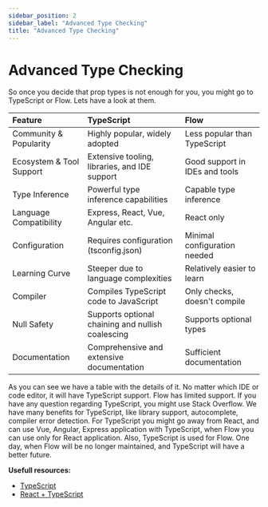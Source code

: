 ```yaml
---
sidebar_position: 2
sidebar_label: "Advanced Type Checking"
title: "Advanced Type Checking"
---
```


# Advanced Type Checking

So once you decide that prop types is not enough for you, you might go to TypeScript or Flow. Lets have a look at them.

| Feature                  | TypeScript                                        | Flow                           |
| :----------------------- | :------------------------------------------------ | :----------------------------- |
| Community & Popularity   | Highly popular, widely adopted                    | Less popular than TypeScript   |
| Ecosystem & Tool Support | Extensive tooling, libraries, and IDE support     | Good support in IDEs and tools |
| Type Inference           | Powerful type inference capabilities              | Capable type inference         |
| Language Compatibility   | Express, React, Vue, Angular etc.                 | React only                     |
| Configuration            | Requires configuration (tsconfig.json)            | Minimal configuration needed   |
| Learning Curve           | Steeper due to language complexities              | Relatively easier to learn     |
| Compiler                 | Compiles TypeScript code to JavaScript            | Only checks, doesn't compile   |
| Null Safety              | Supports optional chaining and nullish coalescing | Supports optional types        |
| Documentation            | Comprehensive and extensive documentation         | Sufficient documentation       |

As you can see we have a table with the details of it.
No matter which IDE or code editor, it will have TypeScript support.
Flow has limited support.
If you have any question regarding TypeScript, you might use Stack Overflow.
We have many benefits for TypeScript, like library support, autocomplete, compiler error detection.
For TypeScript you might go away from React, and can use Vue, Angular, Express application with TypeScript, when Flow you can use only for React application.
Also, TypeScript is used for Flow.
One day, when Flow will be no longer maintained, and TypeScript will have a better future.

**Usefull resources:**

- [TypeScript](https://www.typescriptlang.org/)
- [React + TypeScript](https://react.dev/learn/typescript)
